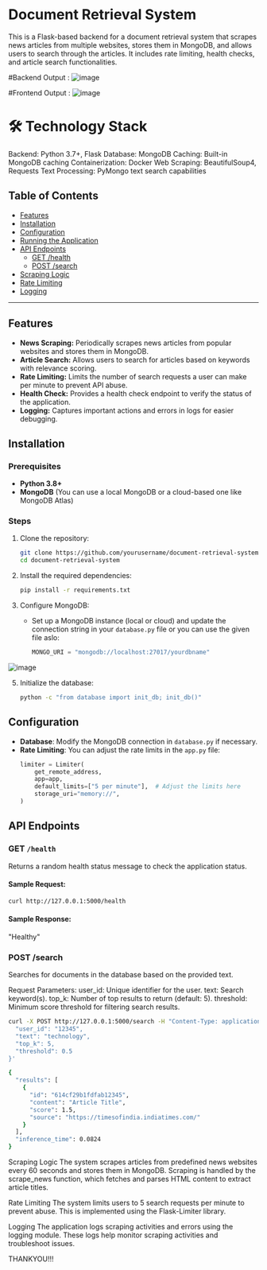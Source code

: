 # Document Retrieval System

This is a Flask-based backend for a document retrieval system that scrapes news articles from multiple websites, stores them in MongoDB, and allows users to search through the articles. It includes rate limiting, health checks, and article search functionalities.

#Backend Output :
![image](https://github.com/user-attachments/assets/9c885efb-ff2f-48d0-91c5-f1106e8b4dcf)

#Frontend Output :
![image](https://github.com/user-attachments/assets/262dfc18-1320-4630-8955-d62070624439)


# 🛠️ Technology Stack

Backend: Python 3.7+, Flask
Database: MongoDB
Caching: Built-in MongoDB caching
Containerization: Docker
Web Scraping: BeautifulSoup4, Requests
Text Processing: PyMongo text search capabilities

## Table of Contents
- [Features](#features)
- [Installation](#installation)
- [Configuration](#configuration)
- [Running the Application](#running-the-application)
- [API Endpoints](#api-endpoints)
  - [GET /health](#get-health)
  - [POST /search](#post-search)
- [Scraping Logic](#scraping-logic)
- [Rate Limiting](#rate-limiting)
- [Logging](#logging)

---

## Features
- **News Scraping:** Periodically scrapes news articles from popular websites and stores them in MongoDB.
- **Article Search:** Allows users to search for articles based on keywords with relevance scoring.
- **Rate Limiting:** Limits the number of search requests a user can make per minute to prevent API abuse.
- **Health Check:** Provides a health check endpoint to verify the status of the application.
- **Logging:** Captures important actions and errors in logs for easier debugging.

## Installation


### Prerequisites
- **Python 3.8+**
- **MongoDB** (You can use a local MongoDB or a cloud-based one like MongoDB Atlas)

### Steps
1. Clone the repository:
    ```bash
    git clone https://github.com/yourusername/document-retrieval-system.git
    cd document-retrieval-system
    ```
2. Install the required dependencies:
    ```bash
    pip install -r requirements.txt
    ```

3. Configure MongoDB:
   - Set up a MongoDB instance (local or cloud) and update the connection string in your `database.py` file or you can use the given file aslo:
     ```python
     MONGO_URI = "mongodb://localhost:27017/yourdbname"
     ```
![image](https://github.com/user-attachments/assets/7d2d649b-5fcf-4544-b906-94d97e2cf6c3)


5. Initialize the database:
    ```bash
    python -c "from database import init_db; init_db()"
    ```

## Configuration

- **Database**: Modify the MongoDB connection in `database.py` if necessary.
- **Rate Limiting**: You can adjust the rate limits in the `app.py` file:
  ```python
  limiter = Limiter(
      get_remote_address,
      app=app,
      default_limits=["5 per minute"],  # Adjust the limits here
      storage_uri="memory://",
  )


## API Endpoints

### GET `/health`
Returns a random health status message to check the application status.

#### Sample Request:
```bash
curl http://127.0.0.1:5000/health
```

#### Sample Response:
"Healthy"

### POST /search
Searches for documents in the database based on the provided text.

Request Parameters:
user_id: Unique identifier for the user.
text: Search keyword(s).
top_k: Number of top results to return (default: 5).
threshold: Minimum score threshold for filtering search results.

```bash
curl -X POST http://127.0.0.1:5000/search -H "Content-Type: application/json" -d '{
  "user_id": "12345",
  "text": "technology",
  "top_k": 5,
  "threshold": 0.5
}'
```
```bash
{
  "results": [
    {
      "id": "614cf29b1fdfab12345",
      "content": "Article Title",
      "score": 1.5,
      "source": "https://timesofindia.indiatimes.com/"
    }
  ],
  "inference_time": 0.0824
}
```

Scraping Logic
The system scrapes articles from predefined news websites every 60 seconds and stores them in MongoDB. Scraping is handled by the scrape_news function, which fetches and parses HTML content to extract article titles.

Rate Limiting
The system limits users to 5 search requests per minute to prevent abuse. This is implemented using the Flask-Limiter library.

Logging
The application logs scraping activities and errors using the logging module. These logs help monitor scraping activities and troubleshoot issues.


THANKYOU!!!
